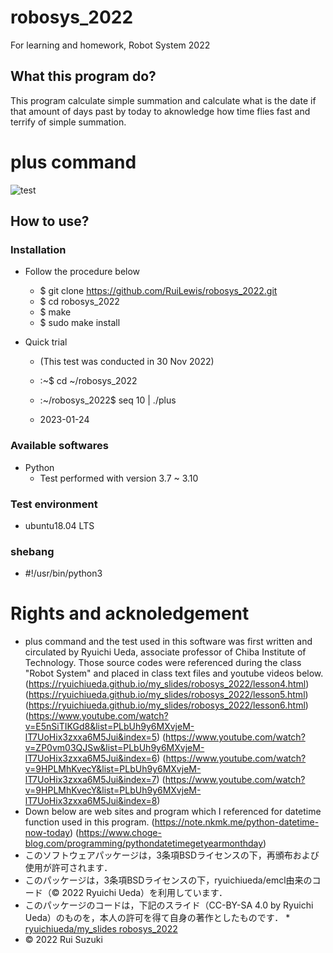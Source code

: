 # robosys_2022
For learning and homework, Robot System 2022

## What this program do?
This program calculate simple summation and calculate what is the date if that amount of days past by today to aknowledge how time flies fast and terrify of simple summation.

# plus command
![test](https://github.com/RuiLewis/robosys_2022/actions/workflows/test.yml/badge.svg)
## How to use?

### Installation
* Follow the procedure below

	* $ git clone https://github.com/RuiLewis/robosys_2022.git
	* $ cd robosys_2022
	* $ make
	* $ sudo make install

* Quick trial
	* (This test was conducted in 30 Nov 2022)

	* :~$ cd ~/robosys_2022
	* :~/robosys_2022$ seq 10 | ./plus
	* 2023-01-24

### Available softwares
* Python
	* Test performed with version 3.7 ~ 3.10

### Test environment
* ubuntu18.04 LTS

### shebang
* #!/usr/bin/python3

# Rights and acknoledgement
* plus command and the test used in this software was first written and circulated by Ryuichi Ueda, associate professor of Chiba Institute of Technology. Those source codes were referenced during the class "Robot System" and placed in class text files and youtube videos below.
(https://ryuichiueda.github.io/my_slides/robosys_2022/lesson4.html)
(https://ryuichiueda.github.io/my_slides/robosys_2022/lesson5.html)
(https://ryuichiueda.github.io/my_slides/robosys_2022/lesson6.html)
(https://www.youtube.com/watch?v=E5nSiTIKGd8&list=PLbUh9y6MXvjeM-lT7UoHix3zxxa6M5Jui&index=5)
(https://www.youtube.com/watch?v=ZP0vm03QJSw&list=PLbUh9y6MXvjeM-lT7UoHix3zxxa6M5Jui&index=6)
(https://www.youtube.com/watch?v=9HPLMhKvecY&list=PLbUh9y6MXvjeM-lT7UoHix3zxxa6M5Jui&index=7)
(https://www.youtube.com/watch?v=9HPLMhKvecY&list=PLbUh9y6MXvjeM-lT7UoHix3zxxa6M5Jui&index=8)
* Down below are web sites and program which I referenced for datetime function used in this program.
(https://note.nkmk.me/python-datetime-now-today)
(https://www.choge-blog.com/programming/pythondatetimegetyearmonthday)
* このソフトウェアパッケージは，3条項BSDライセンスの下，再頒布および使用が許可されます．
* このパッケージは，3条項BSDライセンスの下，ryuichiueda/emcl由来のコード（© 2022 Ryuichi Ueda）を利用しています．
* このパッケージのコードは，下記のスライド（CC-BY-SA 4.0 by Ryuichi Ueda）のものを，本人の許可を得て自身の著作としたものです．
      * [ryuichiueda/my_slides robosys_2022](https://github.com/ryuichiueda/my_slides/tree/master/robosys_2022)
* © 2022 Rui Suzuki




